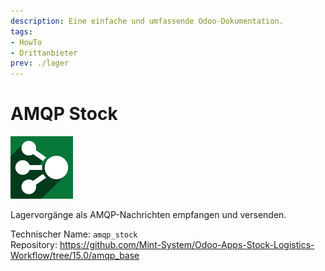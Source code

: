 ```yaml
---
description: Eine einfache und umfassende Odoo-Dokumentation.
tags:
- HowTo
- Drittanbieter
prev: ./lager
---
```

# AMQP Stock
![](assets/odoo_icon_amqp.png)

Lagervorgänge als AMQP-Nachrichten empfangen und versenden.

Technischer Name: `amqp_stock`\
Repository: <https://github.com/Mint-System/Odoo-Apps-Stock-Logistics-Workflow/tree/15.0/amqp_base>
